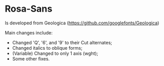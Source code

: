 # Rosa-Sans
Is developed from Geologica (https://github.com/googlefonts/Geologica)

Main changes include:

- Changed 'Q', '6', and '9' to their Cut alternates;
- Changed italics to oblique forms;
- (Variable) Changed to only 1 axis (wght);
- Some other fixes.
